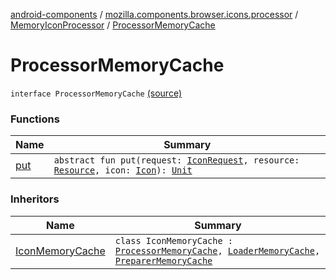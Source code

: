 [android-components](../../../index.md) / [mozilla.components.browser.icons.processor](../../index.md) / [MemoryIconProcessor](../index.md) / [ProcessorMemoryCache](./index.md)

# ProcessorMemoryCache

`interface ProcessorMemoryCache` [(source)](https://github.com/mozilla-mobile/android-components/blob/master/components/browser/icons/src/main/java/mozilla/components/browser/icons/processor/MemoryIconProcessor.kt#L19)

### Functions

| Name | Summary |
|---|---|
| [put](put.md) | `abstract fun put(request: `[`IconRequest`](../../../mozilla.components.browser.icons/-icon-request/index.md)`, resource: `[`Resource`](../../../mozilla.components.browser.icons/-icon-request/-resource/index.md)`, icon: `[`Icon`](../../../mozilla.components.browser.icons/-icon/index.md)`): `[`Unit`](https://kotlinlang.org/api/latest/jvm/stdlib/kotlin/-unit/index.html) |

### Inheritors

| Name | Summary |
|---|---|
| [IconMemoryCache](../../../mozilla.components.browser.icons.utils/-icon-memory-cache/index.md) | `class IconMemoryCache : `[`ProcessorMemoryCache`](./index.md)`, `[`LoaderMemoryCache`](../../../mozilla.components.browser.icons.loader/-memory-icon-loader/-loader-memory-cache/index.md)`, `[`PreparerMemoryCache`](../../../mozilla.components.browser.icons.preparer/-memory-icon-preparer/-preparer-memory-cache/index.md) |
